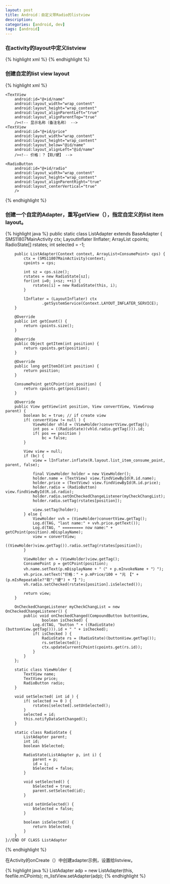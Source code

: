 ```yaml
---
layout: post
title: Android：自定义带Radio的listview
description: 
categories: [android, dev]
tags: [android]
---
```


### 在activity的layout中定义listview

{% highlight xml %}
<ListView 
    android:id="@+id/list"
    android:layout_width="fill_parent"
    android:layout_height="fill_parent"
    android:layout_below="@id/buy"
    android:layout_alignLeft="@id/feeno_label"
    android:choiceMode="singleChoice"
    /> <!-- layout_height,不能设置成wrap_content，会导致自定义的adapter的getView连续调用2次！ -->
{% endhighlight %}
    
### 创建自定的list view layout

{% highlight xml %}
<?xml version="1.0" encoding="utf-8"?>
<RelativeLayout xmlns:android="http://schemas.android.com/apk/res/android"
    android:layout_width="match_parent"
    android:layout_height="match_parent" >
    
    <TextView
        android:id="@+id/name"
        android:layout_width="wrap_content"
        android:layout_height="wrap_content"
        android:layout_alignParentLeft="true"
        android:layout_alignParentTop="true"
        /><!-- 显示名称（备注名称） -->
    <TextView
        android:id="@+id/price"
        android:layout_width="wrap_content"
        android:layout_height="wrap_content"
        android:layout_below="@id/name"
        android:layout_alignLeft="@id/name"
        /><!-- 价格：？【软/硬】 -->

    <RadioButton
        android:id="@+id/radio"
        android:layout_width="wrap_content"
        android:layout_height="wrap_content"
        android:layout_alignParentRight="true"
        android:layout_centerVertical="true"
        />
    
</RelativeLayout>
{% endhighlight %}

### 创建一个自定的Adapter，重写getView（），指定自定义的list item layout。

{% highlight java %}
    public static class ListAdapter extends BaseAdapter {
        SMS11807MainActivity ctx;
        LayoutInflater lInflater;
        ArrayList<ConsumePoint> cpoints;
        RadioState[] rstates;
        int selected = -1;
        
        public ListAdapter(Context context, ArrayList<ConsumePoint> cps) {
            ctx = (SMS11807MainActivity)context;
            cpoints = cps;
            
            int sz = cps.size();
            rstates = new RadioState[sz];
            for(int i=0; i<sz; ++i) {
                rstates[i] = new RadioState(this, i);
            }
            
            lInflater = (LayoutInflater) ctx
                    .getSystemService(Context.LAYOUT_INFLATER_SERVICE);
        }

        @Override
        public int getCount() {
            return cpoints.size();
        }

        @Override
        public Object getItem(int position) {
            return cpoints.get(position);
        }

        @Override
        public long getItemId(int position) {
            return position;
        }
        
        ConsumePoint getCPoint(int position) {
            return cpoints.get(position);
        }

        @Override
        public View getView(int position, View convertView, ViewGroup parent) {            
            boolean bc = true; // if create view
            if( convertView != null ) {
                ViewHolder vhld = (ViewHolder)convertView.getTag();
                int pos = ((RadioState)(vhld.radio.getTag())).id;
                if( pos == position )
                    bc = false;
            }
            
            View view = null;
            if (bc) {
                view = lInflater.inflate(R.layout.list_item_consume_point, parent, false);
                
                final ViewHolder holder = new ViewHolder();
                holder.name = (TextView) view.findViewById(R.id.name);
                holder.price = (TextView) view.findViewById(R.id.price);
                holder.radio = (RadioButton) view.findViewById(R.id.radio);
                holder.radio.setOnCheckedChangeListener(myCheckChangList);
                holder.radio.setTag(rstates[position]);
                
                view.setTag(holder);
            } else {
                ViewHolder vvh = (ViewHolder)convertView.getTag();
                Log.d(TAG, "last name:" + vvh.price.getText());
                Log.d(TAG, " ========= now name:" + getCPoint(position).mDisplayName);
                view = convertView;
                ((ViewHolder)view.getTag()).radio.setTag(rstates[position]);
            }
            
            ViewHolder vh = (ViewHolder)view.getTag();
            ConsumePoint p = getCPoint(position);
            vh.name.setText(p.mDisplayName + "（" + p.mInvokeName + "）");
            vh.price.setText("价格：" + p.mPrice/100 + "元 【" + (p.mIsRepeatable?"软":"硬") + "】");
            vh.radio.setChecked(rstates[position].isSelected());
            
            return view;
        }
        
        OnCheckedChangeListener myCheckChangList = new OnCheckedChangeListener() {
            public void onCheckedChanged(CompoundButton buttonView,
                    boolean isChecked) {
                Log.d(TAG, "button " + ((RadioState)(buttonView.getTag())).id + " " + isChecked);
                if( isChecked ) {
                    RadioState rs = (RadioState)(buttonView.getTag());
                    rs.setSelected();
                    ctx.updateCurrentCPoint(cpoints.get(rs.id));
                }
            }
        };
        
        static class ViewHolder {
            TextView name;
            TextView price;
            RadioButton radio;
        }
        
        void setSelected( int id ) {
            if( selected >= 0 ) {
                rstates[selected].setUnSelected();
            }
            selected = id;
            this.notifyDataSetChanged();
        }
        
        static class RadioState {
            ListAdapter parent;
            int id;
            boolean bSelected;
            
            RadioState(ListAdapter p, int i) {
                parent = p;
                id = i;
                bSelected = false;
            }
            
            void setSelected() {
                bSelected = true;
                parent.setSelected(id);
            }
            
            void setUnSelected() {
                bSelected = false;
            }
            
            boolean isSelected() {
                return bSelected;
            }
        }
    }//END OF CLASS ListAdapter
{% endhighlight %}

在Activity的onCreate（）中创建adapter示例，设置给listview。


{% highlight java %}
ListAdapter adp = new ListAdapter(this, feefile.mCPoints);
m_listView.setAdapter(adp);
{% endhighlight %}




